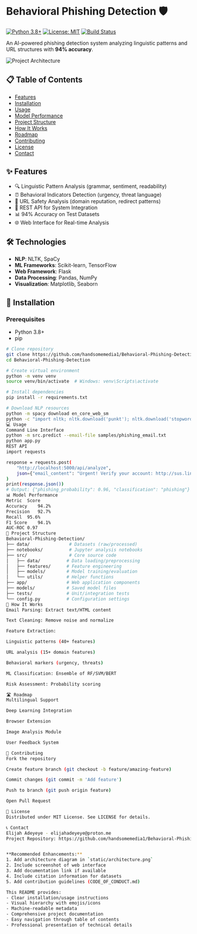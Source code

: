 # Behavioral Phishing Detection 🛡️

[![Python 3.8+](https://img.shields.io/badge/python-3.8+-blue.svg)](https://www.python.org/downloads/)
[![License: MIT](https://img.shields.io/badge/License-MIT-yellow.svg)](https://opensource.org/licenses/MIT)
[![Build Status](https://img.shields.io/badge/build-passing-brightgreen)]()

An AI-powered phishing detection system analyzing linguistic patterns and URL structures with **94% accuracy**.

![Project Architecture](static/architecture.png) <!-- Add your diagram image -->

## 📋 Table of Contents
- [Features](#-features)
- [Installation](#-installation)
- [Usage](#-usage)
- [Model Performance](#-model-performance)
- [Project Structure](#-project-structure)
- [How It Works](#-how-it-works)
- [Roadmap](#-roadmap)
- [Contributing](#-contributing)
- [License](#-license)
- [Contact](#-contact)

## ✨ Features
- 🔍 Linguistic Pattern Analysis (grammar, sentiment, readability)
- ⏰ Behavioral Indicators Detection (urgency, threat language)
- 🔗 URL Safety Analysis (domain reputation, redirect patterns)
- 🚀 REST API for System Integration
- 📊 94% Accuracy on Test Datasets
- 🌐 Web Interface for Real-time Analysis

## 🛠️ Technologies
- **NLP**: NLTK, SpaCy
- **ML Frameworks**: Scikit-learn, TensorFlow
- **Web Framework**: Flask
- **Data Processing**: Pandas, NumPy
- **Visualization**: Matplotlib, Seaborn

## 🚀 Installation

### Prerequisites
- Python 3.8+
- pip

```bash
# Clone repository
git clone https://github.com/handsomemedia1/Behavioral-Phishing-Detection.git
cd Behavioral-Phishing-Detection

# Create virtual environment
python -m venv venv
source venv/bin/activate  # Windows: venv\Scripts\activate

# Install dependencies
pip install -r requirements.txt

# Download NLP resources
python -m spacy download en_core_web_sm
python -c "import nltk; nltk.download('punkt'); nltk.download('stopwords'); nltk.download('wordnet')"
💻 Usage
Command Line Interface
python -m src.predict --email-file samples/phishing_email.txt
python app.py
REST API
import requests

response = requests.post(
    "http://localhost:5000/api/analyze",
    json={"email_content": "Urgent! Verify your account: http://sus.link"}
)
print(response.json())
# Output: {"phishing_probability": 0.96, "classification": "phishing"}
📊 Model Performance
Metric	Score
Accuracy	94.2%
Precision	92.7%
Recall	95.6%
F1 Score	94.1%
AUC-ROC	0.97
📂 Project Structure
Behavioral-Phishing-Detection/
├── data/               # Datasets (raw/processed)
├── notebooks/          # Jupyter analysis notebooks
├── src/                # Core source code
│   ├── data/          # Data loading/preprocessing
│   ├── features/      # Feature engineering
│   ├── models/        # Model training/evaluation
│   └── utils/         # Helper functions
├── app/               # Web application components
├── models/            # Saved model files
├── tests/             # Unit/integration tests
└── config.py          # Configuration settings
🧠 How It Works
Email Parsing: Extract text/HTML content

Text Cleaning: Remove noise and normalize

Feature Extraction:

Linguistic patterns (40+ features)

URL analysis (15+ domain features)

Behavioral markers (urgency, threats)

ML Classification: Ensemble of RF/SVM/BERT

Risk Assessment: Probability scoring

🛣️ Roadmap
Multilingual Support

Deep Learning Integration

Browser Extension

Image Analysis Module

User Feedback System

🤝 Contributing
Fork the repository

Create feature branch (git checkout -b feature/amazing-feature)

Commit changes (git commit -m 'Add feature')

Push to branch (git push origin feature)

Open Pull Request

📄 License
Distributed under MIT License. See LICENSE for details.

📞 Contact
Elijah Adeyeye - elijahadeyeye@proton.me
Project Repository: https://github.com/handsomemedia1/Behavioral-Phishing-Detection


**Recommended Enhancements:**
1. Add architecture diagram in `static/architecture.png`
2. Include screenshot of web interface
3. Add documentation link if available
4. Include citation information for datasets
5. Add contribution guidelines (CODE_OF_CONDUCT.md)

This README provides:
- Clear installation/usage instructions
- Visual hierarchy with emojis/icons
- Machine-readable metadata
- Comprehensive project documentation
- Easy navigation through table of contents
- Professional presentation of technical details
